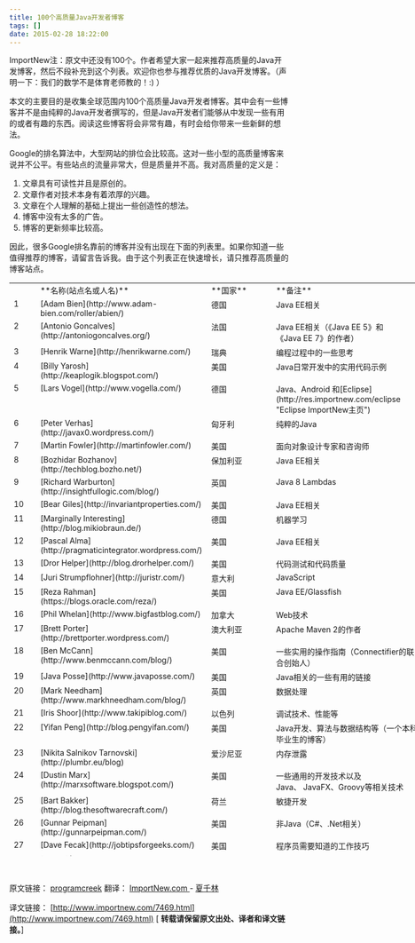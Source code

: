 ```yaml
---
title: 100个高质量Java开发者博客
tags: []
date: 2015-02-28 18:22:00
---
```


ImportNew注：原文中还没有100个。作者希望大家一起来推荐高质量的Java开发博客，然后不段补充到这个列表。欢迎你也参与推荐优质的Java开发博客。（声明一下：我们的数学不是体育老师教的！:) ）

本文的主要目的是收集全球范围内100个高质量Java开发者博客。其中会有一些博客并不是由纯粹的Java开发者撰写的，但是Java开发者们能够从中发现一些有用的或者有趣的东西。阅读这些博客将会非常有趣，有时会给你带来一些新鲜的想法。

Google的排名算法中，大型网站的排位会比较高。这对一些小型的高质量博客来说并不公平。有些站点的流量非常大，但是质量并不高。我对高质量的定义是：

1.  文章具有可读性并且是原创的。
2.  文章作者对技术本身有着浓厚的兴趣。
3.  文章在个人理解的基础上提出一些创造性的想法。
4.  博客中没有太多的广告。
5.  博客的更新频率比较高。

因此，很多Google排名靠前的博客并没有出现在下面的列表里。如果你知道一些值得推荐的博客，请留言告诉我。由于这个列表正在快速增长，请只推荐高质量的博客站点。

<div id="text-13">
<div class="textwidget">
<table style="height: 1033px; width: 763px;">
<tbody>
<tr>
<td valign="top" width="32"><span style="font-size: 14px;">&nbsp;</span></td>
<td valign="top" width="173"><span style="font-size: 14px;">**名称(站点名或人名)**</span></td>
<td valign="top" width="101"><span style="font-size: 14px;">**国家**</span></td>
<td valign="top" width="261"><span style="font-size: 14px;">**备注**</span></td>
</tr>
<tr>
<td valign="top" width="32"><span style="font-size: 14px;">1</span></td>
<td valign="top" width="173"><span style="font-size: 14px;">[Adam&nbsp;Bien](http://www.adam-bien.com/roller/abien/)</span></td>
<td valign="top" width="101"><span style="font-size: 14px;">德国</span></td>
<td valign="top" width="261"><span style="font-size: 14px;">Java&nbsp;EE相关</span></td>
</tr>
<tr>
<td valign="top" width="32"><span style="font-size: 14px;">2</span></td>
<td valign="top" width="173"><span style="font-size: 14px;">[Antonio&nbsp;Goncalves](http://antoniogoncalves.org/)</span></td>
<td valign="top" width="101"><span style="font-size: 14px;">法国</span></td>
<td valign="top" width="261"><span style="font-size: 14px;">Java&nbsp;EE相关（《Java&nbsp;EE&nbsp;5》和《Java&nbsp;EE&nbsp;7》的作者）</span></td>
</tr>
<tr>
<td valign="top" width="32"><span style="font-size: 14px;">3</span></td>
<td valign="top" width="173"><span style="font-size: 14px;">[Henrik&nbsp;Warne](http://henrikwarne.com/)</span></td>
<td valign="top" width="101"><span style="font-size: 14px;">瑞典</span></td>
<td valign="top" width="261"><span style="font-size: 14px;">编程过程中的一些思考</span></td>
</tr>
<tr>
<td valign="top" width="32"><span style="font-size: 14px;">4</span></td>
<td valign="top" width="173"><span style="font-size: 14px;">[Billy&nbsp;Yarosh](http://keaplogik.blogspot.com/)</span></td>
<td valign="top" width="101"><span style="font-size: 14px;">美国</span></td>
<td valign="top" width="261"><span style="font-size: 14px;">Java日常开发中的实用代码示例</span></td>
</tr>
<tr>
<td valign="top" width="32"><span style="font-size: 14px;">5</span></td>
<td valign="top" width="173"><span style="font-size: 14px;">[Lars&nbsp;Vogel](http://www.vogella.com/)</span></td>
<td valign="top" width="101"><span style="font-size: 14px;">德国</span></td>
<td valign="top" width="261"><span style="font-size: 14px;">Java、Android&nbsp;和<span class="wp_keywordlink">[Eclipse](http://res.importnew.com/eclipse "Eclipse ImportNew主页")</span></span></td>
</tr>
<tr>
<td valign="top" width="32"><span style="font-size: 14px;">6</span></td>
<td valign="top" width="173"><span style="font-size: 14px;">[Peter&nbsp;Verhas](http://javax0.wordpress.com/)</span></td>
<td valign="top" width="101"><span style="font-size: 14px;">匈牙利</span></td>
<td valign="top" width="261"><span style="font-size: 14px;">纯粹的Java</span></td>
</tr>
<tr>
<td valign="top" width="32"><span style="font-size: 14px;">7</span></td>
<td valign="top" width="173"><span style="font-size: 14px;">[Martin&nbsp;Fowler](http://martinfowler.com/)</span></td>
<td valign="top" width="101"><span style="font-size: 14px;">美国</span></td>
<td valign="top" width="261"><span style="font-size: 14px;">面向对象设计专家和咨询师</span></td>
</tr>
<tr>
<td valign="top" width="32"><span style="font-size: 14px;">8</span></td>
<td valign="top" width="173"><span style="font-size: 14px;">[Bozhidar&nbsp;Bozhanov](http://techblog.bozho.net/)</span></td>
<td valign="top" width="101"><span style="font-size: 14px;">保加利亚</span></td>
<td valign="top" width="261"><span style="font-size: 14px;">Java&nbsp;EE相关</span></td>
</tr>
<tr>
<td valign="top" width="32"><span style="font-size: 14px;">9</span></td>
<td valign="top" width="173"><span style="font-size: 14px;">[Richard&nbsp;Warburton](http://insightfullogic.com/blog/)</span></td>
<td valign="top" width="101"><span style="font-size: 14px;">英国</span></td>
<td valign="top" width="261"><span style="font-size: 14px;">Java&nbsp;8&nbsp;Lambdas</span></td>
</tr>
<tr>
<td valign="top" width="32"><span style="font-size: 14px;">10</span></td>
<td valign="top" width="173"><span style="font-size: 14px;">[Bear&nbsp;Giles](http://invariantproperties.com/)</span></td>
<td valign="top" width="101"><span style="font-size: 14px;">美国</span></td>
<td valign="top" width="261"><span style="font-size: 14px;">Java&nbsp;EE相关</span></td>
</tr>
<tr>
<td valign="top" width="32"><span style="font-size: 14px;">11</span></td>
<td valign="top" width="173"><span style="font-size: 14px;">[Marginally&nbsp;Interesting](http://blog.mikiobraun.de/)</span></td>
<td valign="top" width="101"><span style="font-size: 14px;">德国</span></td>
<td valign="top" width="261"><span style="font-size: 14px;">机器学习</span></td>
</tr>
<tr>
<td valign="top" width="32"><span style="font-size: 14px;">12</span></td>
<td valign="top" width="173"><span style="font-size: 14px;">[Pascal&nbsp;Alma](http://pragmaticintegrator.wordpress.com/)</span></td>
<td valign="top" width="101"><span style="font-size: 14px;">美国</span></td>
<td valign="top" width="261"><span style="font-size: 14px;">Java&nbsp;EE相关</span></td>
</tr>
<tr>
<td valign="top" width="32"><span style="font-size: 14px;">13</span></td>
<td valign="top" width="173"><span style="font-size: 14px;">[Dror&nbsp;Helper](http://blog.drorhelper.com/)</span></td>
<td valign="top" width="101"><span style="font-size: 14px;">美国</span></td>
<td valign="top" width="261"><span style="font-size: 14px;">代码测试和代码质量</span></td>
</tr>
<tr>
<td valign="top" width="32"><span style="font-size: 14px;">14</span></td>
<td valign="top" width="173"><span style="font-size: 14px;">[Juri&nbsp;Strumpflohner](http://juristr.com/)</span></td>
<td valign="top" width="101"><span style="font-size: 14px;">意大利</span></td>
<td valign="top" width="261"><span style="font-size: 14px;">JavaScript</span></td>
</tr>
<tr>
<td valign="top" width="32"><span style="font-size: 14px;">15</span></td>
<td valign="top" width="173"><span style="font-size: 14px;">[Reza&nbsp;Rahman](https://blogs.oracle.com/reza/)</span></td>
<td valign="top" width="101"><span style="font-size: 14px;">美国</span></td>
<td valign="top" width="261"><span style="font-size: 14px;">Java&nbsp;EE/Glassfish</span></td>
</tr>
<tr>
<td valign="top" width="32"><span style="font-size: 14px;">16</span></td>
<td valign="top" width="173"><span style="font-size: 14px;">[Phil&nbsp;Whelan](http://www.bigfastblog.com/)</span></td>
<td valign="top" width="101"><span style="font-size: 14px;">加拿大</span></td>
<td valign="top" width="261"><span style="font-size: 14px;">Web技术</span></td>
</tr>
<tr>
<td valign="top" width="32"><span style="font-size: 14px;">17</span></td>
<td valign="top" width="173"><span style="font-size: 14px;">[Brett&nbsp;Porter](http://brettporter.wordpress.com/)</span></td>
<td valign="top" width="101"><span style="font-size: 14px;">澳大利亚</span></td>
<td valign="top" width="261"><span style="font-size: 14px;">Apache&nbsp;Maven&nbsp;2的作者</span></td>
</tr>
<tr>
<td valign="top" width="32"><span style="font-size: 14px;">18</span></td>
<td valign="top" width="173"><span style="font-size: 14px;">[Ben&nbsp;McCann](http://www.benmccann.com/blog/)</span></td>
<td valign="top" width="101"><span style="font-size: 14px;">美国</span></td>
<td valign="top" width="261"><span style="font-size: 14px;">一些实用的操作指南（Connectifier的联合创始人）</span></td>
</tr>
<tr>
<td valign="top" width="32"><span style="font-size: 14px;">19</span></td>
<td valign="top" width="173"><span style="font-size: 14px;">[Java&nbsp;Posse](http://www.javaposse.com/)</span></td>
<td valign="top" width="101"><span style="font-size: 14px;">美国</span></td>
<td valign="top" width="261"><span style="font-size: 14px;">Java相关的一些有用的链接</span></td>
</tr>
<tr>
<td valign="top" width="32"><span style="font-size: 14px;">20</span></td>
<td valign="top" width="173"><span style="font-size: 14px;">[Mark&nbsp;Needham](http://www.markhneedham.com/blog/)</span></td>
<td valign="top" width="101"><span style="font-size: 14px;">英国</span></td>
<td valign="top" width="261"><span style="font-size: 14px;">数据处理</span></td>
</tr>
<tr>
<td valign="top" width="32"><span style="font-size: 14px;">21</span></td>
<td valign="top" width="173"><span style="font-size: 14px;">[Iris&nbsp;Shoor](http://www.takipiblog.com/)</span></td>
<td valign="top" width="101"><span style="font-size: 14px;">以色列</span></td>
<td valign="top" width="261"><span style="font-size: 14px;">调试技术、性能等</span></td>
</tr>
<tr>
<td valign="top" width="32"><span style="font-size: 14px;">22</span></td>
<td valign="top" width="173"><span style="font-size: 14px;">[Yifan&nbsp;Peng](http://blog.pengyifan.com/)</span></td>
<td valign="top" width="101"><span style="font-size: 14px;">美国</span></td>
<td valign="top" width="261"><span style="font-size: 14px;">Java开发、算法与数据结构等（一个本科毕业生的博客）</span></td>
</tr>
<tr>
<td valign="top" width="32"><span style="font-size: 14px;">23</span></td>
<td valign="top" width="173"><span style="font-size: 14px;">[Nikita&nbsp;Salnikov&nbsp;Tarnovski](http://plumbr.eu/blog)</span></td>
<td valign="top" width="101"><span style="font-size: 14px;">爱沙尼亚</span></td>
<td valign="top" width="261"><span style="font-size: 14px;">内存泄露</span></td>
</tr>
<tr>
<td valign="top" width="32"><span style="font-size: 14px;">24</span></td>
<td valign="top" width="173"><span style="font-size: 14px;">[Dustin&nbsp;Marx](http://marxsoftware.blogspot.com/)</span></td>
<td valign="top" width="101"><span style="font-size: 14px;">美国</span></td>
<td valign="top" width="261"><span style="font-size: 14px;">一些通用的开发技术以及Java、&nbsp;JavaFX、Groovy等相关技术</span></td>
</tr>
<tr>
<td valign="top" width="32"><span style="font-size: 14px;">25</span></td>
<td valign="top" width="173"><span style="font-size: 14px;">[Bart&nbsp;Bakker](http://blog.thesoftwarecraft.com/)</span></td>
<td valign="top" width="101"><span style="font-size: 14px;">荷兰</span></td>
<td valign="top" width="261"><span style="font-size: 14px;">敏捷开发</span></td>
</tr>
<tr>
<td valign="top" width="32"><span style="font-size: 14px;">26</span></td>
<td valign="top" width="173"><span style="font-size: 14px;">[Gunnar&nbsp;Peipman](http://gunnarpeipman.com/)</span></td>
<td valign="top" width="101"><span style="font-size: 14px;">美国</span></td>
<td valign="top" width="261"><span style="font-size: 14px;">非Java（C#、.Net相关）</span></td>
</tr>
<tr>
<td valign="top" width="32"><span style="font-size: 14px;">27</span></td>
<td valign="top" width="173"><span style="font-size: 14px;">[Dave&nbsp;Fecak](http://jobtipsforgeeks.com/)</span></td>
<td valign="top" width="101"><span style="font-size: 14px;">美国</span></td>
<td valign="top" width="261"><span style="font-size: 14px;">程序员需要知道的工作技巧</span></td>
</tr>
<tr>
<td valign="top" width="32"><span style="font-size: 14px;">28</span></td>
<td valign="top" width="173"><span style="font-size: 14px;">[JOOQ](http://blog.jooq.org/)</span></td>
<td valign="top" width="101"><span style="font-size: 14px;">瑞士</span></td>
<td valign="top" width="261"><span style="font-size: 14px;">SQL</span></td>
</tr>
<tr>
<td valign="top" width="32"><span style="font-size: 14px;">29</span></td>
<td valign="top" width="173"><span style="font-size: 14px;">[Petri&nbsp;Kainulainen](http://www.petrikainulainen.net/)</span></td>
<td valign="top" width="101"><span style="font-size: 14px;">芬兰</span></td>
<td valign="top" width="261"><span style="font-size: 14px;">Web技术</span></td>
</tr>
<tr>
<td valign="top" width="32"><span style="font-size: 14px;">30</span></td>
<td valign="top" width="173"><span style="font-size: 14px;">[Informatech&nbsp;CR](http://blog.informatech.cr/)</span></td>
<td valign="top" width="101"><span style="font-size: 14px;">哥斯达黎加</span></td>
<td valign="top" width="261"><span style="font-size: 14px;">Java、Web、Mobile开发</span></td>
</tr>
<tr>
<td valign="top" width="32"><span style="font-size: 14px;">31</span></td>
<td valign="top" width="173"><span style="font-size: 14px;">[Arun&nbsp;Gupta](http://blog.arungupta.me/)</span></td>
<td valign="top" width="101"><span style="font-size: 14px;">美国</span></td>
<td valign="top" width="261"><span style="font-size: 14px;">Java&nbsp;EE</span></td>
</tr>
<tr>
<td valign="top" width="32"><span style="font-size: 14px;">32</span></td>
<td valign="top" width="173"><span style="font-size: 14px;">[Mechanical&nbsp;Sympathy](http://mechanical-sympathy.blogspot.com/)</span></td>
<td valign="top" width="101"><span style="font-size: 14px;">英国</span></td>
<td valign="top" width="261"><span style="font-size: 14px;">性能（锁、垃圾回收、编译优化等）</span></td>
</tr>
<tr>
<td valign="top" width="32"><span style="font-size: 14px;">33</span></td>
<td valign="top" width="173"><span style="font-size: 14px;">[Extreme&nbsp;Enthusiasm](http://matteo.vaccari.name/blog/)</span></td>
<td valign="top" width="101"><span style="font-size: 14px;">意大利</span></td>
<td valign="top" width="261"><span style="font-size: 14px;">敏捷开发</span></td>
</tr>
<tr>
<td valign="top" width="32"><span style="font-size: 14px;">34</span></td>
<td valign="top" width="173"><span style="font-size: 14px;">[Steve&nbsp;Blank](http://steveblank.com/)</span></td>
<td valign="top" width="101"><span style="font-size: 14px;">美国</span></td>
<td valign="top" width="261"><span style="font-size: 14px;">The&nbsp;Startup&nbsp;Owner&rsquo;s&nbsp;Manual（创业者指南）的作者</span></td>
</tr>
<tr>
<td valign="top" width="32"><span style="font-size: 14px;">35</span></td>
<td valign="top" width="173"><span style="font-size: 14px;">[Oliver&nbsp;Gierke](http://olivergierke.de/)</span></td>
<td valign="top" width="101"><span style="font-size: 14px;">德国</span></td>
<td valign="top" width="261"><span style="font-size: 14px;">SpringSource（现为VMware旗下部门，提供Java企业应用开发平台）</span></td>
</tr>
<tr>
<td valign="top" width="32"><span style="font-size: 14px;">36</span></td>
<td valign="top" width="173"><span style="font-size: 14px;">[Nicolas&nbsp;Fr&auml;nkel](http://blog.frankel.ch/)</span></td>
<td valign="top" width="101"><span style="font-size: 14px;">瑞士</span></td>
<td valign="top" width="261"><span style="font-size: 14px;">Java&nbsp;EE</span></td>
</tr>
<tr>
<td valign="top" width="32"><span style="font-size: 14px;">37</span></td>
<td valign="top" width="173"><span style="font-size: 14px;">[Blaise&nbsp;Doughan](http://blog.bdoughan.com/)</span></td>
<td valign="top" width="101"><span style="font-size: 14px;">美国</span></td>
<td valign="top" width="261"><span style="font-size: 14px;">XML和JSON相关</span></td>
</tr>
<tr>
<td valign="top" width="32"><span style="font-size: 14px;">38</span></td>
<td valign="top" width="173"><span style="font-size: 14px;">[Vlad&nbsp;Mihalcea](http://vladmihalcea.wordpress.com/)</span></td>
<td valign="top" width="101"><span style="font-size: 14px;">罗马尼亚</span></td>
<td valign="top" width="261"><span style="font-size: 14px;">软件集成</span></td>
</tr>
<tr>
<td valign="top" width="32"><span style="font-size: 14px;">39</span></td>
<td valign="top" width="173"><span style="font-size: 14px;">[Kevin&nbsp;Lee](http://lckymn.com/about-kevin)</span></td>
<td valign="top" width="101"><span style="font-size: 14px;">澳大利亚</span></td>
<td valign="top" width="261"><span style="font-size: 14px;">Web技术</span></td>
</tr>
<tr>
<td valign="top" width="32"><span style="font-size: 14px;">40</span></td>
<td valign="top" width="173"><span style="font-size: 14px;">[Mikhail&nbsp;Vorontsov](http://java-performance.info/)</span></td>
<td valign="top" width="101"><span style="font-size: 14px;">澳大利亚</span></td>
<td valign="top" width="261"><span style="font-size: 14px;">性能（语言本身的性能研究）</span></td>
</tr>
<tr>
<td valign="top" width="32"><span style="font-size: 14px;">41</span></td>
<td valign="top" width="173"><span style="font-size: 14px;">[Jakob&nbsp;Jenkov](http://jenkov.com/)</span></td>
<td valign="top" width="101"><span style="font-size: 14px;">丹麦</span></td>
<td valign="top" width="261"><span style="font-size: 14px;">Java基础</span></td>
</tr>
<tr>
<td valign="top" width="32"><span style="font-size: 14px;">42</span></td>
<td valign="top" width="173"><span style="font-size: 14px;">[Program&nbsp;Creek](http://www.programcreek.com/)</span></td>
<td valign="top" width="101"><span style="font-size: 14px;">美国</span></td>
<td valign="top" width="261"><span style="font-size: 14px;">深入理解Java</span></td>
</tr>
</tbody>
</table>

&nbsp;

<span style="line-height: 1.5;">原文链接：&nbsp;</span>[programcreek](http://www.programcreek.com/2012/11/top-100-java-developers-blogs/)<span style="line-height: 1.5;">&nbsp;翻译：&nbsp;</span>[ImportNew.com&nbsp;](http://www.importnew.com/)<span style="line-height: 1.5;">-&nbsp;</span>[夏千林](http://www.importnew.com/author/xiaqianlin)

</div>
</div>

译文链接：&nbsp;[http://www.importnew.com/7469.html](http://www.importnew.com/7469.html)
[&nbsp;**转载请保留原文出处、译者和译文链接。**]